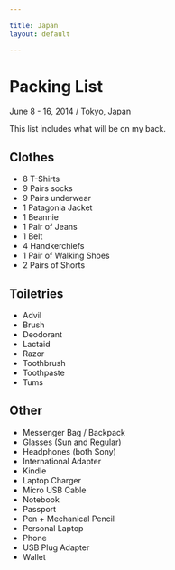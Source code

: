 ```yaml
---

title: Japan
layout: default

---
```


# Packing List

June 8 - 16, 2014 / Tokyo, Japan

This list includes what will be on my back.

## Clothes

 * 8 T-Shirts
 * 9 Pairs socks
 * 9 Pairs underwear
 * 1 Patagonia Jacket
 * 1 Beannie
 * 1 Pair of Jeans
 * 1 Belt
 * 4 Handkerchiefs
 * 1 Pair of Walking Shoes
 * 2 Pairs of Shorts

## Toiletries

 * Advil
 * Brush
 * Deodorant
 * Lactaid
 * Razor
 * Toothbrush
 * Toothpaste
 * Tums

## Other

 * Messenger Bag / Backpack
 * Glasses (Sun and Regular)
 * Headphones (both Sony)
 * International Adapter
 * Kindle
 * Laptop Charger
 * Micro USB Cable
 * Notebook
 * Passport
 * Pen + Mechanical Pencil
 * Personal Laptop
 * Phone
 * USB Plug Adapter
 * Wallet
